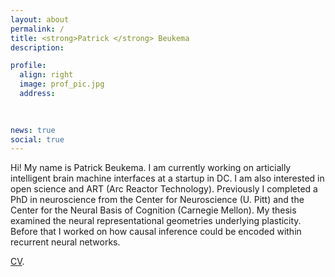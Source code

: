 ```yaml
---
layout: about
permalink: /
title: <strong>Patrick </strong> Beukema
description: 

profile:
  align: right
  image: prof_pic.jpg
  address: 
   
    

news: true
social: true
---
```


Hi! My name is Patrick Beukema. I am currently working on articially intelligent brain machine interfaces at a startup in DC. I am also interested in open science and ART (Arc Reactor Technology). Previously I completed a PhD in neuroscience from the Center for Neuroscience (U. Pitt) and the Center for the Neural Basis of Cognition (Carnegie Mellon). My thesis examined the neural representational geometries underlying plasticity. Before that I worked on how causal inference could be encoded within recurrent neural networks. 

[CV](http://nbviewer.jupyter.org/github/pbeukema/pbeukema.github.io/blob/master/resume.pdf). 

